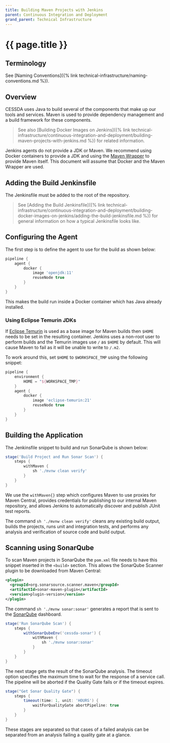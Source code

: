 ```yaml
---
title: Building Maven Projects with Jenkins
parent: Continuous Integration and Deployment
grand_parent: Technical Infrastructure
---
```


# {{ page.title }}

## Terminology

See [Naming Conventions]({% link technical-infrastructure/naming-conventions.md %}).

## Overview

CESSDA uses Java to build several of the components that make up our tools and services.
Maven is used to provide dependency management and a build framework for these components.

> See also [Building Docker Images on Jenkins]({% link technical-infrastructure/continuous-integration-and-deployment/building-maven-projects-with-jenkins.md %}) for related information.

Jenkins agents do not provide a JDK or Maven. We recommend using Docker containers to provide a JDK and using
the [Maven Wrapper](https://maven.apache.org/wrapper/index.html) to provide Maven itself.
This document will assume that Docker and the Maven Wrapper are used.

## Adding the Build Jenkinsfile

The Jenkinsfile must be added to the root of the repository.

> See [Adding the Build Jenkinsfile]({% link technical-infrastructure/continuous-integration-and-deployment/building-docker-images-on-jenkins/adding-the-build-jenkinsfile.md %})
> for general information on how a typical Jenkinsfile looks like.

## Configuring the Agent

The first step is to define the agent to use for the build as shown below:

```groovy
pipeline {
    agent {
        docker {
            image 'openjdk:11'
            reuseNode true
        }
    }
}
```

This makes the build run inside a Docker container which has Java already installed.

### Using Eclipse Temurin JDKs

If [Eclipse Temurin](https://hub.docker.com/_/eclipse-temurin) is used as a base image for Maven builds
then `$HOME` needs to be set in the resulting container. Jenkins uses a non-root user to perform builds
and the Temurin images use `/` as `$HOME` by default. This will cause Maven to fail as it will be unable
to write to `/.m2`.

To work around this, set `$HOME` to `$WORKSPACE_TMP` using the following snippet:

```groovy
pipeline {
    environment {
        HOME = "${WORKSPACE_TMP}"
    }
    agent {
        docker {
            image 'eclipse-temurin:21'
            reuseNode true
        }
    }
}
```

## Building the Application

The Jenkinsfile snippet to build and run SonarQube is shown below:

```groovy
stage('Build Project and Run Sonar Scan') {
    steps {
        withMaven {
            sh './mvnw clean verify'
        }
    }
}
```

We use the `withMaven{}` step which configures Maven to use proxies for Maven Central, provides credentials for
publishing to our internal Maven repository, and allows Jenkins to automatically discover and publish JUnit test reports.

The command `sh './mvnw clean verify'` cleans any existing build output, builds the projects,
runs unit and integration tests, and performs any analysis and verification of source code and build output.

## Scanning using SonarQube

To scan Maven projects in SonarQube the `pom.xml` file needs to have this snippet inserted in the `<build>` section.
This allows the SonarQube Scanner plugin to be downloaded from Maven Central:

```xml
<plugin>
  <groupId>org.sonarsource.scanner.maven</groupId>
  <artifactId>sonar-maven-plugin</artifactId>
  <version>plugin-version</version>
</plugin>
```

The command `sh './mvnw sonar:sonar'` generates a report that is sent to the [SonarQube](https://sonarqube.cessda.eu) dashboard.

```groovy
stage('Run SonarQube Scan') {
    steps {
        withSonarQubeEnv('cessda-sonar') {
            withMaven {
                sh './mvnw sonar:sonar'
            }
        }
    }
}
```

The next stage gets the result of the SonarQube analysis.
The timeout option specifies the maximum time to wait for the response of a service call.
The pipeline will be aborted if the Quality Gate fails or if the timeout expires.

```groovy
stage("Get Sonar Quality Gate") {
    steps {
        timeout(time: 1, unit: 'HOURS') {
            waitForQualityGate abortPipeline: true
        }
    }
}
```

These stages are separated so that cases of a failed analysis can be separated from
an analysis failing a quality gate at a glance.
